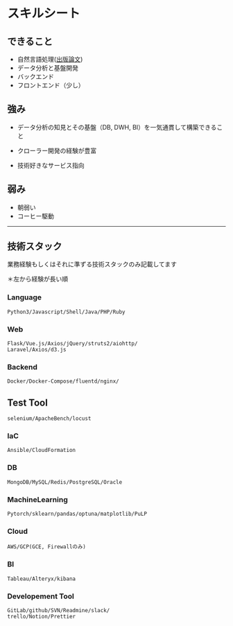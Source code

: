 # スキルシート

## できること

- 自然言語処理([出版論文](https://ieeexplore.ieee.org/document/8668999))
- データ分析と基盤開発
- バックエンド
- フロントエンド（少し）

## 強み

- データ分析の知見とその基盤（DB, DWH, BI）を一気通貫して構築できること

- クローラー開発の経験が豊富

- 技術好きなサービス指向

## 弱み

- 朝弱い
- コーヒー駆動

---

## 技術スタック

業務経験もしくはそれに準ずる技術スタックのみ記載してます

＊左から経験が長い順

### Language

    Python3/Javascript/Shell/Java/PHP/Ruby

### Web

    Flask/Vue.js/Axios/jQuery/struts2/aiohttp/
    Laravel/Axios/d3.js

### Backend

    Docker/Docker-Compose/fluentd/nginx/

## Test Tool

    selenium/ApacheBench/locust

### IaC

    Ansible/CloudFormation

### DB

    MongoDB/MySQL/Redis/PostgreSQL/Oracle

### MachineLearning

    Pytorch/sklearn/pandas/optuna/matplotlib/PuLP

### Cloud

    AWS/GCP(GCE, Firewallのみ)

### BI

    Tableau/Alteryx/kibana

### Developement Tool

    GitLab/github/SVN/Readmine/slack/
    trello/Notion/Prettier
